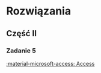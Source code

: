 # Rozwiązania

## Część II

### Zadanie 5

[:material-microsoft-access: Access](../../../assets/2020_zad5.accdb)
